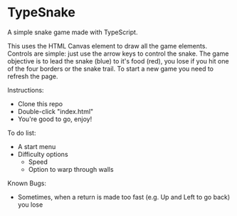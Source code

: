 # TypeSnake
A simple snake game made with TypeScript.

This uses the HTML Canvas element to draw all the game elements. Controls are simple: just use the arrow keys to control the snake. The game objective is to lead the snake (blue) to it's food (red), you lose if you hit one of the four borders or the snake trail. To start a new game you need to refresh the page.

Instructions:
- Clone this repo
- Double-click "index.html"
- You're good to go, enjoy!

To do list:
- A start menu
- Difficulty options
  - Speed
  - Option to warp through walls

Known Bugs:
- Sometimes, when a return is made too fast (e.g. Up and Left to go back) you lose
